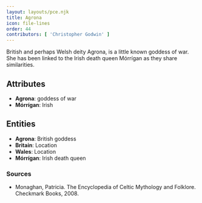 ```yaml
---
layout: layouts/pce.njk
title: Agrona
icon: file-lines
order: 44
contributors: [ 'Christopher Godwin' ]
---
```

British and perhaps Welsh deity Agrona, is a little known goddess of war. She has been linked to the Irish death queen Mórrígan as they share similarities.

## Attributes

- **Agrona**: goddess of war
- **Mórrígan**: Irish

## Entities

- **Agrona**: British goddess
- **Britain**: Location
- **Wales**: Location
- **Mórrígan**: Irish death queen

### Sources

- Monaghan, Patricia. The Encyclopedia of Celtic Mythology and Folklore. Checkmark Books, 2008.

